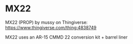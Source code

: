 # MX22
MX22 (PROP) by mussy on Thingiverse: https://www.thingiverse.com/thing:4838749

MX22 uses an AR-15 CMMD 22 conversion kit + barrel liner